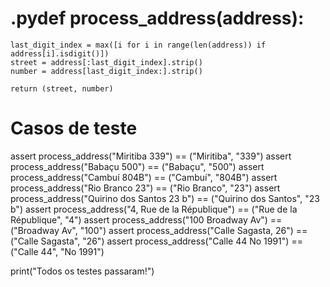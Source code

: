 # .pydef process_address(address):
    last_digit_index = max([i for i in range(len(address)) if address[i].isdigit()])
    street = address[:last_digit_index].strip()
    number = address[last_digit_index:].strip()

    return (street, number)

# Casos de teste
assert process_address("Miritiba 339") == ("Miritiba", "339")
assert process_address("Babaçu 500") == ("Babaçu", "500")
assert process_address("Cambuí 804B") == ("Cambuí", "804B")
assert process_address("Rio Branco 23") == ("Rio Branco", "23")
assert process_address("Quirino dos Santos 23 b") == ("Quirino dos Santos", "23 b")
assert process_address("4, Rue de la République") == ("Rue de la République", "4")
assert process_address("100 Broadway Av") == ("Broadway Av", "100")
assert process_address("Calle Sagasta, 26") == ("Calle Sagasta", "26")
assert process_address("Calle 44 No 1991") == ("Calle 44", "No 1991")

print("Todos os testes passaram!")
